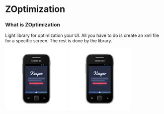 ZOptimization
============

### What is ZOptimization

Light library for optimization your UI. 
All you have to do is create an xml file for a specific screen. 
The rest is done by the library.

<img src="images/320x240.png" alt="alt text" width="200px" height="200px"> <img src="images/320x240.png" alt="alt text" width="200px" height="200px">

